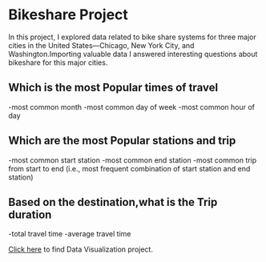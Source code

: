 #  Bikeshare Project  
In this project, I explored data related to bike share systems for three major cities in the United States—Chicago, New York City, and Washington.Importing valuable data I answered interesting questions about bikeshare for this major cities.

## Which is the most Popular times of travel

-most common month
-most common day of week
-most common hour of day

## Which are the most Popular stations and trip

-most common start station
-most common end station
-most common trip from start to end (i.e., most frequent combination of start station and end station)

## Based on the destination,what is the  Trip duration

-total travel time
-average travel time

[Click here](http://localhost:8888/edit/bikeshare.py) to find Data Visualization project.
